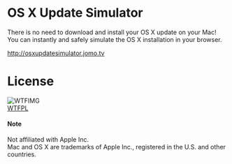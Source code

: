 # OS X Update Simulator

There is no need to download and install your OS X update on your Mac!  
You can instantly and safely simulate the OS X installation in your browser.

http://osxupdatesimulator.jomo.tv


# License

![WTFIMG](http://www.wtfpl.net/wp-content/uploads/2012/12/logo-220x1601.png)  
[WTFPL](LICENSE.txt)

#### Note

Not affiliated with Apple Inc.  
Mac and OS X are trademarks of Apple Inc., registered in the U.S. and other countries.